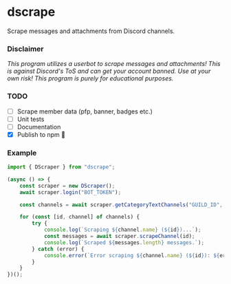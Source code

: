# dscrape
Scrape messages and attachments from Discord channels.

### Disclaimer
*This program utilizes a userbot to scrape messages and attachments! This is against Discord's ToS and can get your account banned. Use at your own risk! This program is purely for educational purposes.*

### TODO
- [ ] Scrape member data (pfp, banner, badges etc.)
- [ ] Unit tests
- [ ] Documentation
- [x] Publish to npm 💃

### Example
```js
import { DScraper } from "dscrape";

(async () => {
	const scraper = new DScraper();
	await scraper.login("BOT_TOKEN");

	const channels = await scraper.getCategoryTextChannels("GUILD_ID", "CATEGORY_ID");

	for (const [id, channel] of channels) {
		try {
			console.log(`Scraping ${channel.name} (${id})...`);
			const messages = await scraper.scrapeChannel(id);
			console.log(`Scraped ${messages.length} messages.`);
		} catch (error) {
			console.error(`Error scraping ${channel.name} (${id}): ${error}`);
		}
	}
})();
```